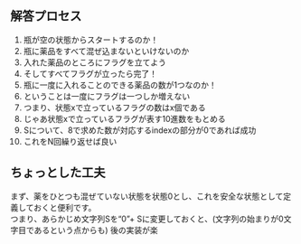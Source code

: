 ## 解答プロセス
1. 瓶が空の状態からスタートするのか！
2. 瓶に薬品をすべて混ぜ込まないといけないのか
3. 入れた薬品のところにフラグを立てよう
4. そしてすべてフラグが立ったら完了！
5. 瓶に一度に入れることのできる薬品の数が1つなのか！
6. ということは一度にフラグは一つしか増えない
7. つまり、状態xで立っているフラグの数はx個である
8. じゃあ状態xで立っているフラグが表す10進数をもとめる
9. Sについて、8で求めた数が対応するindexの部分が0であれば成功
10. これをN回繰り返せば良い

## ちょっとした工夫
まず、薬をひとつも混ぜていない状態を状態0とし、これを安全な状態として定義しておくと便利です。<br>
つまり、あらかじめ文字列Sを“0”+ Sに変更しておくと、(文字列の始まりが0文字目であるという点からも) 後の実装が楽
